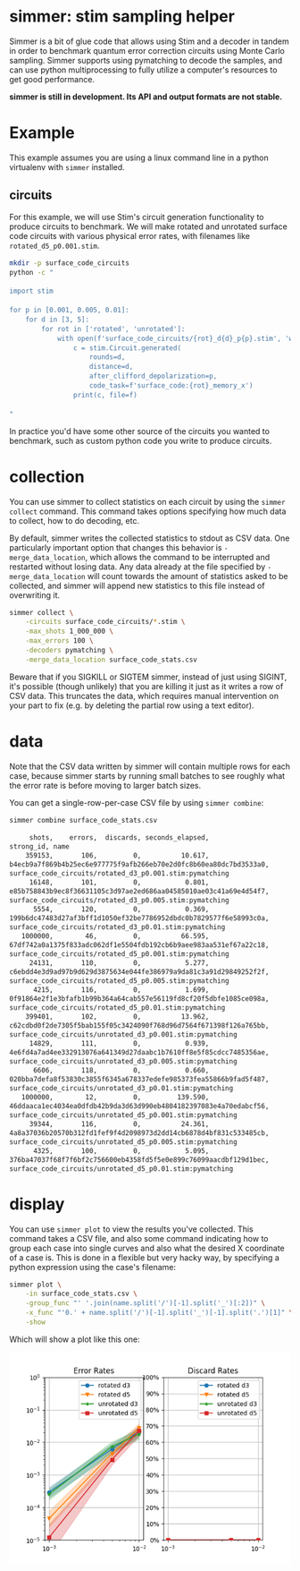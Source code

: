 # simmer: stim sampling helper

Simmer is a bit of glue code that allows using Stim and a decoder in tandem
in order to benchmark quantum error correction circuits using Monte Carlo sampling.
Simmer supports using pymatching to decode the samples, and can use python
multiprocessing to fully utilize a computer's resources to get good performance.

**simmer is still in development. Its API and output formats are not stable.** 

# Example

This example assumes you are using a linux command line in a python virtualenv with `simmer` installed.

## circuits

For this example, we will use Stim's circuit generation functionality to produce circuits to benchmark.
We will make rotated and unrotated surface code circuits with various physical error rates, with filenames like
`rotated_d5_p0.001.stim`.

```bash
mkdir -p surface_code_circuits
python -c "

import stim

for p in [0.001, 0.005, 0.01]:
    for d in [3, 5]:
        for rot in ['rotated', 'unrotated']:
            with open(f'surface_code_circuits/{rot}_d{d}_p{p}.stim', 'w') as f:
                c = stim.Circuit.generated(
                    rounds=d,
                    distance=d,
                    after_clifford_depolarization=p,
                    code_task=f'surface_code:{rot}_memory_x')
                print(c, file=f)

"
```

In practice you'd have some other source of the circuits you wanted to benchmark,
such as custom python code you write to produce circuits.

# collection

You can use simmer to collect statistics on each circuit by using the `simmer collect` command.
This command takes options specifying how much data to collect, how to do decoding, etc.

By default, simmer writes the collected statistics to stdout as CSV data.
One particularly important option that changes this behavior is `-merge_data_location`,
which allows the command to be interrupted and restarted without losing data.
Any data already at the file specified by `-merge_data_location` will count towards the
amount of statistics asked to be collected, and simmer will append new statistics to this file
instead of overwriting it.

```bash
simmer collect \
    -circuits surface_code_circuits/*.stim \
    -max_shots 1_000_000 \
    -max_errors 100 \
    -decoders pymatching \
    -merge_data_location surface_code_stats.csv
```

Beware that if you SIGKILL or SIGTEM simmer, instead of just using SIGINT, it's possible
(though unlikely) that you are killing it just as it writes a row of CSV data. This truncates
the data, which requires manual intervention on your part to fix (e.g. by deleting the partial row
using a text editor).

# data

Note that the CSV data written by simmer will contain multiple rows for each case, because
simmer starts by running small batches to see roughly what the error rate is before moving
to larger batch sizes. 

You can get a single-row-per-case CSV file by using `simmer combine`:

```bash
simmer combine surface_code_stats.csv
```

```
     shots,    errors,  discards, seconds_elapsed,                                                        strong_id, name
    359153,       106,         0,          10.617, b4ecb9a7f869b4b25ec6e977775f9afb266eb70e2d0fc8b60ea80dc7bd3533a0, surface_code_circuits/rotated_d3_p0.001.stim:pymatching
     16148,       101,         0,           0.801, e85b758843b9ec8f36631105c3d97ae2ed686aa04585010ae03c41a69e4d54f7, surface_code_circuits/rotated_d3_p0.005.stim:pymatching
      5554,       120,         0,           0.369, 199b6dc47483d27af3bff1d1050ef32be7786952dbdc0b7829577f6e58993c0a, surface_code_circuits/rotated_d3_p0.01.stim:pymatching
   1000000,        46,         0,          66.595, 67df742a0a1375f833adc062df1e5504fdb192cb6b9aee983aa531ef67a22c18, surface_code_circuits/rotated_d5_p0.001.stim:pymatching
     24131,       110,         0,           5.277, c6ebdd4e3d9ad97b9d629d3875634e044fe386979a9da81c3a91d29849252f2f, surface_code_circuits/rotated_d5_p0.005.stim:pymatching
      4215,       116,         0,           1.699, 0f91864e2f1e3bfafb1b99b364a64cab557e56119fd8cf20f5dbfe1085ce098a, surface_code_circuits/rotated_d5_p0.01.stim:pymatching
    399401,       102,         0,          13.962, c62cdbd0f2de7305f5bab155f05c3424090f768d96d7564f671398f126a765bb, surface_code_circuits/unrotated_d3_p0.001.stim:pymatching
     14829,       111,         0,           0.939, 4e6fd4a7ad4ee332913076a641349d27daabc1b7610ff8e5f85cdcc7485356ae, surface_code_circuits/unrotated_d3_p0.005.stim:pymatching
      6606,       118,         0,           0.660, 020bba7defa8f53830c3855f6345a678337edefe985373fea55866b9fad5f487, surface_code_circuits/unrotated_d3_p0.01.stim:pymatching
   1000000,        12,         0,         139.590, 46ddaaca1ec4034ea0dfdb42b9da3d63d990eb4804182397083e4a70edabcf56, surface_code_circuits/unrotated_d5_p0.001.stim:pymatching
     39344,       116,         0,          24.361, 4a8a37036b20570b312fd1fef9f4d2098973d2dd14cb6878d4bf831c533485cb, surface_code_circuits/unrotated_d5_p0.005.stim:pymatching
      4325,       100,         0,           5.095, 376ba47037f68f7f6bf2c756600eb4358fd5f5e0e899c76099aacdbf129d1bec, surface_code_circuits/unrotated_d5_p0.01.stim:pymatching
```

# display

You can use `simmer plot` to view the results you've collected.
This command takes a CSV file, and also some command indicating how to group each case
into single curves and also what the desired X coordinate of a case is.
This is done in a flexible but very hacky way, by specifying a python expression using the case's filename: 

```bash
simmer plot \
    -in surface_code_stats.csv \
    -group_func "' '.join(name.split('/')[-1].split('_')[:2])" \
    -x_func "'0.' + name.split('/')[-1].split('_')[-1].split('.')[1]" \
    -show
```

Which will show a plot like this one:

![Example plot](readme_example_plot.png)

